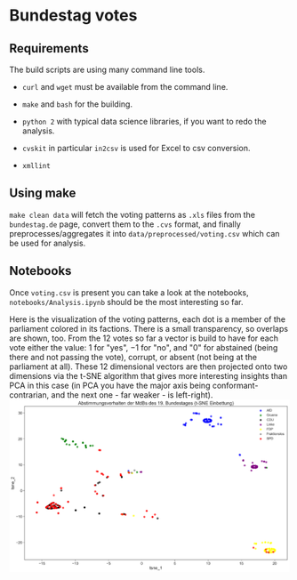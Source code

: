 # Bundestag votes

## Requirements

The build scripts are using many command line tools.

- `curl` and `wget` must be available from the command line.

- `make` and `bash` for the building.

- `python 2` with typical data science libraries, if you want to redo the analysis.

- `cvskit` in particular `in2csv` is used for Excel to csv conversion.

- `xmllint`

## Using make

`make clean data` will fetch the voting patterns as `.xls` files from the `bundestag.de` page, convert them to the `.cvs` format, and finally preprocesses/aggregates it into `data/preprocessed/voting.csv` which can be used for analysis.

## Notebooks

Once `voting.csv` is present you can take a look at the notebooks, `notebooks/Analysis.ipynb` should be the most interesting so far.

Here is the visualization of the voting patterns, each dot is a member of the parliament colored in its factions. There is a small transparency, so overlaps are shown, too. From the $12$ votes so far a vector is build to have for each vote either the value: $1$ for "yes", $-1$ for "no", and "0" for abstained (being there and not passing the vote), corrupt, or absent (not being at the parliament at all). These $12$ dimensional vectors are then projected onto two dimensions via the t-SNE algorithm that gives more interesting insights than PCA in this case (in PCA you have the major axis being conformant-contrarian, and the next one - far weaker - is left-right). 
![Abstimmungen](img/abstimmungen_19_bis_25feb.png)
